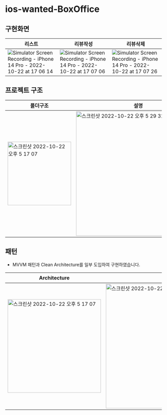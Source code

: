 # ios-wanted-BoxOffice

## 구현화면

| 리스트   | 리뷰작성 | 리뷰삭제 |
|---|--| --|
| ![Simulator Screen Recording - iPhone 14 Pro - 2022-10-22 at 17 06 14](https://user-images.githubusercontent.com/37897873/197328394-ae1816d3-ea05-4363-97d6-45709917f793.gif) |  ![Simulator Screen Recording - iPhone 14 Pro - 2022-10-22 at 17 07 06](https://user-images.githubusercontent.com/37897873/197328408-93fca27a-7445-4f24-a11c-7acd84134fbd.gif) |  ![Simulator Screen Recording - iPhone 14 Pro - 2022-10-22 at 17 07 26](https://user-images.githubusercontent.com/37897873/197328586-56846910-0992-4759-9fa5-4b796ec9df91.gif)

## 프로젝트 구조
|폴더구조|설명|
|--|--|
<img width="204" alt="스크린샷 2022-10-22 오후 5 17 07" src="https://user-images.githubusercontent.com/37897873/197328695-49094696-d3f1-4b0f-87e8-996056868f3b.png"> | <img width="400" alt="스크린샷 2022-10-22 오후 5 29 31" src="https://user-images.githubusercontent.com/37897873/197329604-52a71fdd-d506-4880-9bbd-350d84734338.png"> 

## 패턴
- MVVM 패턴과 Clean Architecture를 일부 도입하여 구현하였습니다.


| Architecture | 설명 | 
| -- | --- |
| <img width="300" alt="스크린샷 2022-10-22 오후 5 17 07" src="https://user-images.githubusercontent.com/37897873/197329728-ca24391e-3bd8-43dc-ac7c-6f62e953daed.png"> | <img width="400" alt="스크린샷 2022-10-22 오후 5 17 07" src="https://user-images.githubusercontent.com/37897873/197330024-97090472-d7fe-4946-9533-aa66a55aca6e.png"> |

